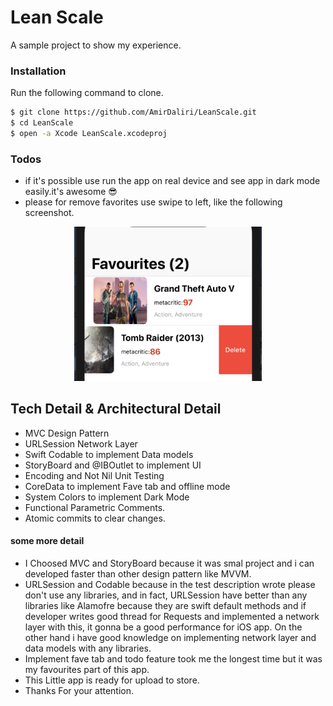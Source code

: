 # Lean Scale
A sample project to show my experience.

### Installation
Run the following command to clone.

```bash
$ git clone https://github.com/AmirDaliri/LeanScale.git
$ cd LeanScale
$ open -a Xcode LeanScale.xcodeproj 
```

### Todos
- if it's possible use run the app on real device and see app in dark mode easily.it's awesome 😎
- please for remove favorites use swipe to left, like the following screenshot.

<p align="center">
  <img src="https://raw.githubusercontent.com/AmirDaliri/LeanScale/master/imgs/Screen%20Shot%202020-07-02%20at%2002.52.31.png" width="300" title="hover text">
</p>

## Tech Detail & Architectural Detail

- MVC Design Pattern
- URLSession Network Layer
- Swift Codable to implement Data models
- StoryBoard and @IBOutlet to implement UI
- Encoding and Not Nil Unit Testing 
- CoreData to implement Fave tab and offline mode
- System Colors to implement Dark Mode
- Functional Parametric Comments.
- Atomic commits to clear changes.

#### some more detail
- I Choosed MVC and StoryBoard because it was smal project and i can developed faster than other design pattern like MVVM.
- URLSession and Codable because in the test description wrote please don't use any libraries, and in fact, URLSession have better than any libraries like Alamofre because they are swift default methods and if developer writes good thread for Requests and implemented a network layer with this, it gonna be a good performance for iOS app. On the other hand i have good knowledge on implementing network layer and data models with any libraries.
- Implement fave tab and todo feature took me the longest time
but it was my favourites part of this app.
- This Little app is ready for upload to store.
- Thanks For your attention.
